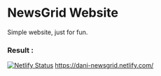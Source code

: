 # NewsGrid Website

Simple website, just for fun.

### Result :
[![Netlify Status](https://api.netlify.com/api/v1/badges/772b8ad8-3f4c-4622-961a-d362f7a63211/deploy-status)](https://app.netlify.com/sites/dani-newsgrid/deploys)
https://dani-newsgrid.netlify.com/